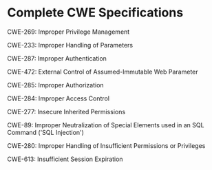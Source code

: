 

# Complete CWE Specifications

CWE-269: Improper Privilege Management

CWE-233: Improper Handling of Parameters

CWE-287: Improper Authentication

CWE-472: External Control of Assumed-Immutable Web Parameter

CWE-285: Improper Authorization

CWE-284: Improper Access Control

CWE-277: Insecure Inherited Permissions

CWE-89: Improper Neutralization of Special Elements used in an SQL Command ('SQL Injection')

CWE-280: Improper Handling of Insufficient Permissions or Privileges 

CWE-613: Insufficient Session Expiration